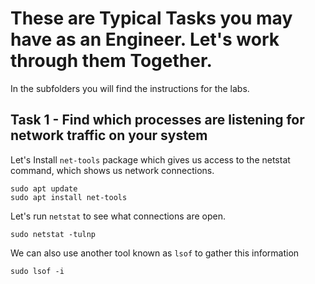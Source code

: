 
# These are Typical Tasks you may have as an Engineer. Let's work through them Together.

In the subfolders you will find the instructions for the labs.




## Task 1 - Find which processes are listening for network traffic on your system

Let's Install `net-tools` package which gives us access to the netstat command, which shows us network connections.

```
sudo apt update
sudo apt install net-tools
```

Let's run `netstat` to see what connections are open.

```
sudo netstat -tulnp
```

We can also use another tool known as `lsof` to gather this information


```
sudo lsof -i
```